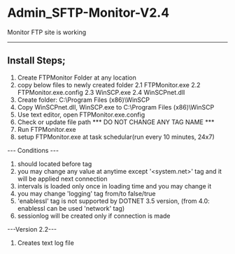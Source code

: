 # Admin_SFTP-Monitor-V2.4
Monitor FTP site is working

--------------
Install Steps;
--------------
1. Create FTPMonitor Folder at any location
2. copy below files to newly created folder
	2.1 FTPMonitor.exe
	2.2 FTPMonitor.exe.config
	2.3 WinSCP.exe
	2.4 WinSCPnet.dll
3. Create folder: C:\Program Files (x86)\WinSCP
4. Copy WinSCPnet.dll, WinSCP.exe to C:\Program Files (x86)\WinSCP
5. Use text editor, open FTPMonitor.exe.config
6. Check or update file path *** DO NOT CHANGE ANY TAG NAME ***
7. Run FTPMonitor.exe
8. setup FTPMonitor.exe at task schedular(run every 10 minutes, 24x7)

--- Conditions ---
1. <configSections> should located before <appSettings> tag
2. you may change any value at anytime except '<system.net>' tag and it will be applied next connection
3. intervals is loaded only once in loading time and you may change it
4. you may change 'logging' tag from/to false/true
5. 'enablessl' tag is not supported by DOTNET 3.5 version,
   (from 4.0: enablessl can be used 'network' tag)
6. sessionlog will be created only if connection is made

---Version 2.2---
1. Creates text log file
